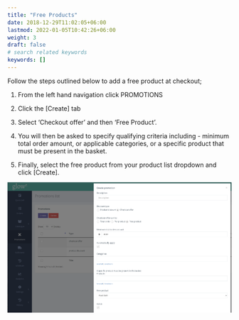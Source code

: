 ```yaml
---
title: "Free Products"
date: 2018-12-29T11:02:05+06:00
lastmod: 2022-01-05T10:42:26+06:00
weight: 3
draft: false
# search related keywords
keywords: []
---
```


Follow the steps outlined below to add a free product at checkout;

1. From the left hand navigation click PROMOTIONS 

2. Click the [Create] tab

3. Select ‘Checkout offer’ and then ‘Free Product’.

4. You will then be asked to specify qualifying criteria including - minimum total order amount, or applicable categories, or a specific product that must be present in the basket. 

5. Finally, select the free product from your product list dropdown and click [Create].

![image example](img-1.jpg "image")

